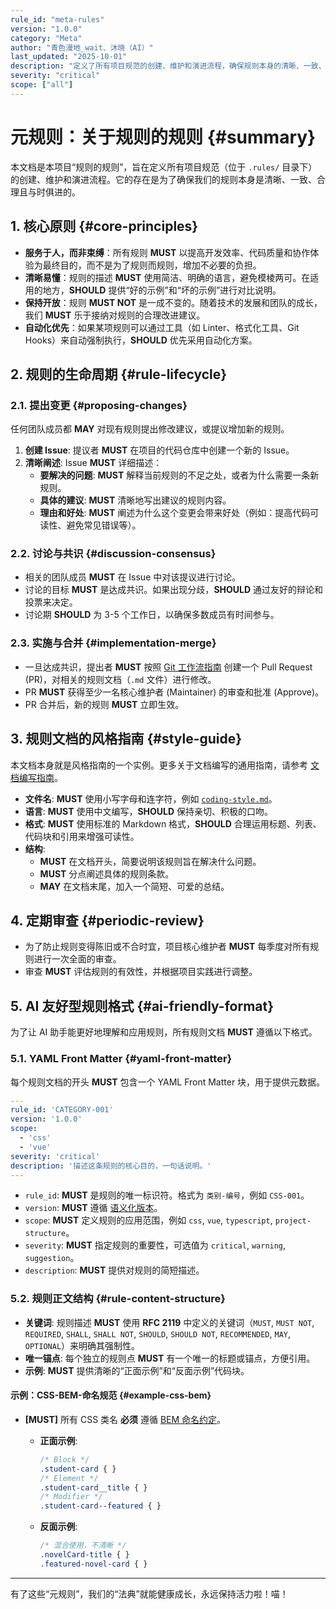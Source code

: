 ```yaml
---
rule_id: "meta-rules"
version: "1.0.0"
category: "Meta"
author: "青色漫地_wait、沐晓（AI）"
last_updated: "2025-10-01"
description: "定义了所有项目规范的创建、维护和演进流程，确保规则本身的清晰、一致、合理与时俱进。"
severity: "critical"
scope: ["all"]
---
```


# 元规则：关于规则的规则 {#summary}

本文档是本项目“规则的规则”，旨在定义所有项目规范（位于 `.rules/` 目录下）的创建、维护和演进流程。它的存在是为了确保我们的规则本身是清晰、一致、合理且与时俱进的。

## 1. 核心原则 {#core-principles}

- **服务于人，而非束缚**：所有规则 **MUST** 以提高开发效率、代码质量和协作体验为最终目的，而不是为了规则而规则，增加不必要的负担。
- **清晰易懂**：规则的描述 **MUST** 使用简洁、明确的语言，避免模棱两可。在适用的地方，**SHOULD** 提供“好的示例”和“坏的示例”进行对比说明。
- **保持开放**：规则 **MUST NOT** 是一成不变的。随着技术的发展和团队的成长，我们 **MUST** 乐于接纳对规则的合理改进建议。
- **自动化优先**：如果某项规则可以通过工具（如 Linter、格式化工具、Git Hooks）来自动强制执行，**SHOULD** 优先采用自动化方案。

## 2. 规则的生命周期 {#rule-lifecycle}

### 2.1. 提出变更 {#proposing-changes}

任何团队成员都 **MAY** 对现有规则提出修改建议，或提议增加新的规则。

1.  **创建 Issue**: 提议者 **MUST** 在项目的代码仓库中创建一个新的 Issue。
2.  **清晰阐述**: Issue **MUST** 详细描述：
    - **要解决的问题**: **MUST** 解释当前规则的不足之处，或者为什么需要一条新规则。
    - **具体的建议**: **MUST** 清晰地写出建议的规则内容。
    - **理由和好处**: **MUST** 阐述为什么这个变更会带来好处（例如：提高代码可读性、避免常见错误等）。

### 2.2. 讨论与共识 {#discussion-consensus}

- 相关的团队成员 **MUST** 在 Issue 中对该提议进行讨论。
- 讨论的目标 **MUST** 是达成共识。如果出现分歧，**SHOULD** 通过友好的辩论和投票来决定。
- 讨论期 **SHOULD** 为 3-5 个工作日，以确保多数成员有时间参与。

### 2.3. 实施与合并 {#implementation-merge}

- 一旦达成共识，提出者 **MUST** 按照 [Git 工作流指南](./development/git-workflow.md#pull-request-process) 创建一个 Pull Request (PR)，对相关的规则文档（`.md` 文件）进行修改。
- PR **MUST** 获得至少一名核心维护者 (Maintainer) 的审查和批准 (Approve)。
- PR 合并后，新的规则 **MUST** 立即生效。

## 3. 规则文档的风格指南 {#style-guide}

本文档本身就是风格指南的一个实例。更多关于文档编写的通用指南，请参考 [文档编写指南](./development/documentation-guide.md)。

- **文件名**: **MUST** 使用小写字母和连字符，例如 [`coding-style.md`](./development/coding-style.md)。
- **语言**: **MUST** 使用中文编写，**SHOULD** 保持亲切、积极的口吻。
- **格式**: **MUST** 使用标准的 Markdown 格式，**SHOULD** 合理运用标题、列表、代码块和引用来增强可读性。
- **结构**: 
    - **MUST** 在文档开头，简要说明该规则旨在解决什么问题。
    - **MUST** 分点阐述具体的规则条款。
    - **MAY** 在文档末尾，加入一个简短、可爱的总结。

## 4. 定期审查 {#periodic-review}

- 为了防止规则变得陈旧或不合时宜，项目核心维护者 **MUST** 每季度对所有规则进行一次全面的审查。
- 审查 **MUST** 评估规则的有效性，并根据项目实践进行调整。

## 5. AI 友好型规则格式 {#ai-friendly-format}

为了让 AI 助手能更好地理解和应用规则，所有规则文档 **MUST** 遵循以下格式。

### 5.1. YAML Front Matter {#yaml-front-matter}

每个规则文档的开头 **MUST** 包含一个 YAML Front Matter 块，用于提供元数据。

```yaml
---
rule_id: 'CATEGORY-001'
version: '1.0.0'
scope:
  - 'css'
  - 'vue'
severity: 'critical'
description: '描述这条规则的核心目的，一句话说明。'
---
```

- `rule_id`: **MUST** 是规则的唯一标识符。格式为 `类别-编号`，例如 `CSS-001`。
- `version`: **MUST** 遵循 [语义化版本](https://semver.org/lang/zh-CN/)。
- `scope`: **MUST** 定义规则的应用范围，例如 `css`, `vue`, `typescript`, `project-structure`。
- `severity`: **MUST** 指定规则的重要性，可选值为 `critical`, `warning`, `suggestion`。
- `description`: **MUST** 提供对规则的简短描述。

### 5.2. 规则正文结构 {#rule-content-structure}

- **关键词**: 规则描述 **MUST** 使用 **RFC 2119** 中定义的关键词（`MUST`, `MUST NOT`, `REQUIRED`, `SHALL`, `SHALL NOT`, `SHOULD`, `SHOULD NOT`, `RECOMMENDED`, `MAY`, `OPTIONAL`）来明确其强制性。
- **唯一锚点**: 每个独立的规则点 **MUST** 有一个唯一的标题或锚点，方便引用。
- **示例**: **MUST** 提供清晰的“正面示例”和“反面示例”代码块。

#### 示例：CSS-BEM-命名规范 {#example-css-bem}

- **[MUST]** 所有 CSS 类名 **必须** 遵循 [BEM 命名约定](./development/css-style.md#naming-conventions)。

  - **正面示例**:
    ```css
    /* Block */
    .student-card { }
    /* Element */
    .student-card__title { }
    /* Modifier */
    .student-card--featured { }
    ```

  - **反面示例**:
    ```css
    /* 混合使用，不清晰 */
    .novelCard-title { } 
    .featured-novel-card { }
    ```

---

有了这些“元规则”，我们的“法典”就能健康成长，永远保持活力啦！喵！